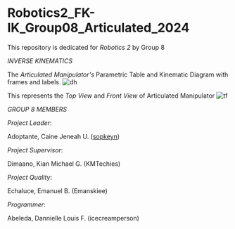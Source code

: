 # Robotics2_FK-IK_Group08_Articulated_2024
This repository is dedicated for *Robotics 2* by Group 8

*INVERSE KINEMATICS*

The *Articulated Manipulator's* Parametric Table and Kinematic Diagram with frames and labels.
![dh](https://github.com/icecreamperson/Robotics2_FK-IK_Group08_Articulated_2024/assets/157493649/d1d03ff0-3412-45a6-a173-932173ba71b6)

This represents the *Top View* and *Front View* of Articulated Manipulator
![tf](https://github.com/icecreamperson/Robotics2_FK-IK_Group08_Articulated_2024/assets/157493649/0877f870-1498-49ac-9257-4d9c3b81cd1e)

*GROUP 8 MEMBERS*

*Project Leader*:

Adoptante, Caine Jeneah U. ([sopkeyn](https://github.com/sopkeyn))

*Project Supervisor*:

Dimaano, Kian Michael G. (KMTechies)

*Project Quality*:

Echaluce, Emanuel B. (Emanskiee)

*Programmer*:

Abeleda, Dannielle Louis F. (icecreamperson)
